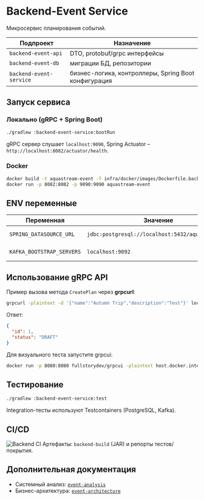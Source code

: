 # Backend-Event Service

Микросервис планирования событий.

| Подпроект | Назначение |
|-----------|-----------|
| `backend-event-api`     | DTO, protobuf/grpc интерфейсы |
| `backend-event-db`      | миграции БД, репозитории |
| `backend-event-service` | бизнес-логика, контроллеры, Spring Boot конфигурация |

## Запуск сервиса

### Локально (gRPC + Spring Boot)
```bash
./gradlew :backend-event-service:bootRun
```
gRPC сервер слушает `localhost:9090`, Spring Actuator – `http://localhost:8082/actuator/health`.

### Docker
```bash
docker build -t aquastream-event -f infra/docker/images/Dockerfile.backend --build-arg SERVICE=backend-event/backend-event-service .
docker run -p 8082:8082 -p 9090:9090 aquastream-event
```

## ENV переменные
| Переменная | Значение | Описание |
|------------|----------|----------|
| `SPRING_DATASOURCE_URL` | `jdbc:postgresql://localhost:5432/aquastream_db` | База PostgreSQL |
| `KAFKA_BOOTSTRAP_SERVERS` | `localhost:9092` | Kafka bootstrap |

## Использование gRPC API
Пример вызова метода `CreatePlan` через **grpcurl**:
```bash
grpcurl -plaintext -d '{"name":"Autumn Trip","description":"Test"}' localhost:9090 org.aquastream.event.EventService/CreateEvent
```
Ответ:
```json
{
  "id": 1,
  "status": "DRAFT"
}
```
Для визуального теста запустите grpcui:
```bash
docker run -p 8080:8080 fullstorydev/grpcui -plaintext host.docker.internal:9090
```

## Тестирование
```bash
./gradlew :backend-event-service:test
```
Integration-тесты используют Testcontainers (PostgreSQL, Kafka).

## CI/CD
![Backend CI](https://github.com/egorov-ma/aquastream/actions/workflows/backend-ci.yml/badge.svg)
Артефакты: `backend-build` (JAR) и репорты тестов/покрытия.

## Дополнительная документация
- Системный анализ: [`event-analysis`](../infra/docs/system-analysis/event-analysis.md)
- Бизнес-архитектура: [`event-architecture`](../infra/docs/business-architecture/event-architecture.md)